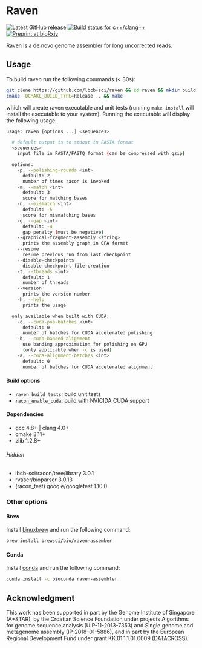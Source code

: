 # Raven

[![Latest GitHub release](https://img.shields.io/github/release/lbcb-sci/raven.svg)](https://github.com/lbcb-sci/raven/releases/latest)
[![Build status for c++/clang++](https://travis-ci.com/lbcb-sci/raven.svg?branch=master)](https://travis-ci.com/lbcb-sci/raven)
[![Preprint at bioRxiv](https://img.shields.io/badge/preprint-bioRxiv-orange)](https://doi.org/10.1101/2020.08.07.242461)

Raven is a de novo genome assembler for long uncorrected reads.

## Usage
To build raven run the following commands (< 30s):

```bash
git clone https://github.com/lbcb-sci/raven && cd raven && mkdir build && cd build
cmake -DCMAKE_BUILD_TYPE=Release .. && make
```

which will create raven executable and unit tests (running `make install` will install the executable to your system). Running the executable will display the following usage:

```bash
usage: raven [options ...] <sequences>

  # default output is to stdout in FASTA format
  <sequences>
    input file in FASTA/FASTQ format (can be compressed with gzip)

  options:
    -p, --polishing-rounds <int>
      default: 2
      number of times racon is invoked
    -m, --match <int>
      default: 3
      score for matching bases
    -n, --mismatch <int>
      default: -5
      score for mismatching bases
    -g, --gap <int>
      default: -4
      gap penalty (must be negative)
    --graphical-fragment-assembly <string>
      prints the assembly graph in GFA format
    --resume
      resume previous run from last checkpoint
    --disable-checkpoints
      disable checkpoint file creation
    -t, --threads <int>
      default: 1
      number of threads
    --version
      prints the version number
    -h, --help
      prints the usage

  only available when built with CUDA:
    -c, --cuda-poa-batches <int>
      default: 0
      number of batches for CUDA accelerated polishing
    -b, --cuda-banded-alignment
      use banding approximation for polishing on GPU
      (only applicable when -c is used)
    -a, --cuda-alignment-batches <int>
      default: 0
      number of batches for CUDA accelerated alignment
```

#### Build options
- `raven_build_tests`: build unit tests
- `racon_enable_cuda`: build with NVICIDA CUDA support

#### Dependencies
- gcc 4.8+ | clang 4.0+
- cmake 3.11+
- zlib 1.2.8+

###### Hidden
- lbcb-sci/racon/tree/library 3.0.1
- rvaser/bioparser 3.0.13
- (racon_test) google/googletest 1.10.0

### Other options

#### Brew
Install [Linuxbrew](https://docs.brew.sh/Homebrew-on-Linux) and run the following command:

```bash
brew install brewsci/bio/raven-assember
```

#### Conda
Install [conda](https://conda.io/en/latest/miniconda.html) and run the following command:
```bash
conda install -c bioconda raven-assembler
```

## Acknowledgment
This work has been supported in part by the Genome Institute of Singapore (A\*STAR), by the Croatian Science Foundation under projects Algorithms for genome sequence analysis (UIP-11-2013-7353) and Single genome and metagenome assembly (IP-2018-01-5886), and in part by the European Regional Development Fund under grant KK.01.1.1.01.0009 (DATACROSS).
